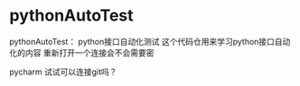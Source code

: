 # pythonAutoTest
pythonAutoTest： python接口自动化测试
这个代码仓用来学习python接口自动化的内容
重新打开一个连接会不会需要密



pycharm 试试可以连接git吗？